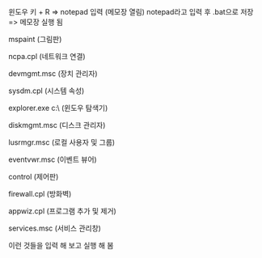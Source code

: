 윈도우 키 + R => notepad 입력 (메모장 열림)
notepad라고 입력 후 .bat으로 저장 => 메모장 실행 됨


mspaint (그림판)

ncpa.cpl (네트워크 연결)

devmgmt.msc (장치 관리자)

sysdm.cpl (시스템 속성)

explorer.exe c:\ (윈도우 탐색기)

diskmgmt.msc (디스크 관리자)

lusrmgr.msc (로컬 사용자 및 그룹)

eventvwr.msc (이벤트 뷰어)

control (제어판)

firewall.cpl (방화벽)

appwiz.cpl (프로그램 추가 및 제거)

services.msc (서비스 관리창)

이런 것들을 입력 해 보고 실행 해 봄
